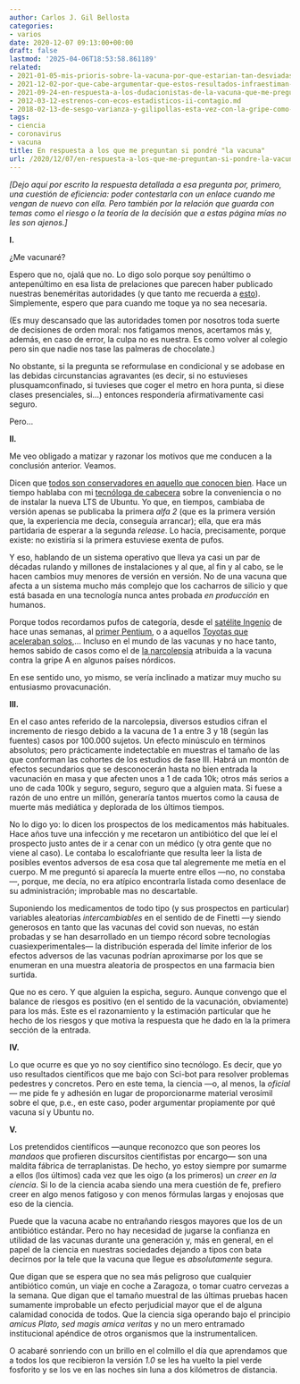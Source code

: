 ```yaml
---
author: Carlos J. Gil Bellosta
categories:
- varios
date: 2020-12-07 09:13:00+00:00
draft: false
lastmod: '2025-04-06T18:53:58.861189'
related:
- 2021-01-05-mis-prioris-sobre-la-vacuna-por-que-estarian-tan-desviadas.md
- 2021-12-02-por-que-cabe-argumentar-que-estos-resultados-infraestiman-la-efectividad-de-las-vacunas-contra-el-covid.md
- 2021-09-24-en-respuesta-a-los-dudacionistas-de-la-vacuna-que-me-preguntaron-preguntan-o-preguntaran.md
- 2012-03-12-estrenos-con-ecos-estadisticos-ii-contagio.md
- 2018-02-13-de-sesgo-varianza-y-gilipollas-esta-vez-con-la-gripe-como-excusa.md
tags:
- ciencia
- coronavirus
- vacuna
title: En respuesta a los que me preguntan si pondré "la vacuna"
url: /2020/12/07/en-respuesta-a-los-que-me-preguntan-si-pondre-la-vacuna/
---
```


_[Dejo aquí por escrito la respuesta detallada a esa pregunta por, primero, una cuestión de eficiencia: poder contestarla con un enlace cuando me vengan de nuevo con ella. Pero también por la relación que guarda con temas como el riesgo o la teoría de la decisión que a estas página mías no les son ajenos.]_

**I.**

¿Me vacunaré?

Espero que no, ojalá que no. Lo digo solo porque soy penúltimo o antepenúltimo en esa lista de prelaciones que parecen haber publicado nuestras beneméritas autoridades (y que tanto me recuerda a [esto](https://es.wikipedia.org/wiki/Emporio_celestial_de_conocimientos_ben%C3%A9volos)). Simplemente, espero que para cuando me toque ya no sea necesaria.

(Es muy descansado que las autoridades tomen por nosotros toda suerte de decisiones de orden moral: nos fatigamos menos, acertamos más y, además, en caso de error, la culpa no es nuestra. Es como volver al colegio pero sin que nadie nos tase las palmeras de chocolate.)

No obstante, si la pregunta se reformulase en condicional y se adobase en las debidas circunstancias agravantes (es decir, si no estuvieses plusquamconfinado, si tuvieses que coger el metro en hora punta, si diese clases presenciales, si...) entonces respondería afirmativamente casi seguro.

Pero...

**II.**

Me veo obligado a matizar y razonar los motivos que me conducen a la conclusión anterior. Veamos.

Dicen que [todos son conservadores en aquello que conocen bien](https://www.isegoria.net/2008/07/robert-conquests-three-laws-of-politics/). Hace un tiempo hablaba con mi [tecnóloga de cabecera](https://twitter.com/koldLight) sobre la conveniencia o no de instalar la nueva LTS de Ubuntu. Yo que, en tiempos, cambiaba de versión apenas se publicaba la primera _alfa 2_ (que es la primera versión que, la experiencia me decía, conseguía arrancar); ella, que era más partidaria de esperar a la segunda _release_. Lo hacía, precisamente, porque existe: no existiría si la primera estuviese exenta de pufos.

Y eso, hablando de un sistema operativo que lleva ya casi un par de décadas rulando y millones de instalaciones y al que, al fin y al cabo, se le hacen cambios muy menores de versión en versión. No de una vacuna que afecta a un sistema mucho más complejo que los cacharros de silicio y que está basada en una tecnología nunca antes probada _en producción_ en humanos.

Porque todos recordamos pufos de categoría, desde el [satélite Ingenio](https://www.lavanguardia.com/ciencia/20201117/49526904978/satelite-espanol-ingenio-pierde-espacio-posible-mala-instalacion-cables-error-humano.html) de hace unas semanas, al [primer Pentium](https://es.wikipedia.org/wiki/Error_de_divisi%C3%B3n_del_Intel_Pentium), o a aquellos [Toyotas que aceleraban solos](https://en.wikipedia.org/wiki/Sudden_unintended_acceleration),... Incluso en el mundo de las vacunas y no hace tanto, hemos sabido de casos como el de [la narcolepsia](https://www.heraldo.es/noticias/salud/2016/05/12/suecia-indemnizara-enfermos-por-narcolepsia-por-vacuna-contra-gripe-854819-2261131.html) atribuida a la vacuna contra la gripe A en algunos países nórdicos.

En ese sentido uno, yo mismo, se vería inclinado a matizar muy mucho su entusiasmo provacunación.

**III.**

En el caso antes referido de la narcolepsia, diversos estudios cifran el incremento de riesgo debido a la vacuna de 1 a entre 3 y 18 (según las fuentes) casos por 100.000 sujetos. Un efecto minúsculo en términos absolutos; pero prácticamente indetectable en muestras el tamaño de las que conforman las cohortes de los estudios de fase III. Habrá un montón de efectos secundarios que se desconocerán hasta no bien entrada la vacunación en masa y que afecten unos a 1 de cada 10k; otros más serios a uno de cada 100k y seguro, seguro, seguro que a alguien mata. Si fuese a razón de uno entre un millón, generaría tantos muertos como la causa de muerte más mediática y deplorada de los últimos tiempos.

No lo digo yo: lo dicen los prospectos de los medicamentos más habituales. Hace años tuve una infección y me recetaron un antibiótico del que leí el prospecto justo antes de ir a cenar con un médico (y otra gente que no viene al caso). Le contaba lo escalofriante que resulta leer la lista de posibles eventos adversos de esa cosa que tal alegremente me metía en el cuerpo. M me preguntó si aparecía la muerte entre ellos —no, no constaba—, porque, me decía, no era atípico encontrarla listada como desenlace de su administración; improbable mas no descartable.

Suponiendo los medicamentos de todo tipo (y sus prospectos en particular) variables aleatorias _intercambiables_ en el sentido de de Finetti —y siendo generosos en tanto que las vacunas del covid son nuevas, no están probadas y se han desarrollado en un tiempo récord sobre tecnologías cuasiexperimentales— la distribución esperada del límite inferior de los efectos adversos de las vacunas podrían aproximarse por los que se enumeran en una muestra aleatoria de prospectos en una farmacia bien surtida.

Que no es cero. Y que alguien la espicha, seguro. Aunque convengo que el balance de riesgos es positivo (en el sentido de la vacunación, obviamente) para los más. Este es el razonamiento y la estimación particular que he hecho de los riesgos y que motiva la respuesta que he dado en la la primera sección de la entrada.

**IV.**

Lo que ocurre es que yo no soy científico sino tecnólogo. Es decir, que yo uso resultados científicos que me bajo con Sci-bot para resolver problemas pedestres y concretos. Pero en este tema, la ciencia —o, al menos, la _oficial_— me pide fe y adhesión en lugar de proporcionarme material verosímil sobre el que, p.e., en este caso, poder argumentar propiamente por qué vacuna sí y Ubuntu no.

**V.**

Los pretendidos científicos —aunque reconozco que son peores los _mandaos_ que profieren discursitos cientifistas por encargo— son una maldita fábrica de terraplanistas. De hecho, yo estoy siempre por sumarme a ellos (los últimos) cada vez que les oigo (a los primeros) un _creer en la ciencia_. Si lo de la ciencia acaba siendo una mera cuestión de fe, prefiero creer en algo menos fatigoso y con menos fórmulas largas y enojosas que eso de la ciencia.

Puede que la vacuna acabe no entrañando riesgos mayores que los de un antibiótico estándar. Pero no hay necesidad de jugarse la confianza en utilidad de las vacunas durante una generación y, más en general, en el papel de la ciencia en nuestras sociedades dejando a tipos con bata decirnos por la tele que la vacuna que llegue es _absolutamente_ segura.

Que digan que se espera que no sea más peligroso que cualquier antibiótico común, un viaje en coche a Zaragoza, o tomar cuatro cervezas a la semana. Que digan que el tamaño muestral de las últimas pruebas hacen sumamente improbable un efecto perjudicial mayor que el de alguna calamidad conocida de todos. Que la ciencia siga operando bajo el principio _amicus Plato, sed magis amica veritas_ y no un mero entramado institucional apéndice de otros organismos que la instrumentalicen.

O acabaré sonriendo con un brillo en el colmillo el día que aprendamos que a todos los que recibieron la versión _1.0_ se les ha vuelto la piel verde fosforito y se los ve en las noches sin luna a dos kilómetros de distancia.